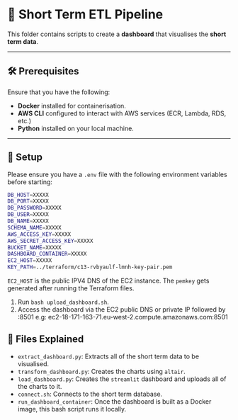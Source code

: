 # 🚀 Short Term ETL Pipeline

This folder contains scripts to create a **dashboard** that visualises the **short term data**.

---

## 🛠️ Prerequisites

Ensure that you have the following:
- **Docker** installed for containerisation.
- **AWS CLI** configured to interact with AWS services (ECR, Lambda, RDS, etc.)
- **Python** installed on your local machine. 
---

## 📂 Setup

Please ensure you have a `.env` file with the following environment variables before starting:

```bash
DB_HOST=XXXXX
DB_PORT=XXXXX
DB_PASSWORD=XXXXX
DB_USER=XXXXX
DB_NAME=XXXXX
SCHEMA_NAME=XXXXX
AWS_ACCESS_KEY=XXXXX
AWS_SECRET_ACCESS_KEY=XXXXX
BUCKET_NAME=XXXXX
DASHBOARD_CONTAINER=XXXXX
EC2_HOST=XXXXX
KEY_PATH=../terraform/c13-rvbyaulf-lmnh-key-pair.pem
```
`EC2_HOST` is the public IPV4 DNS of the EC2 instance.
The `pemkey` gets generated after running the Terraform files.

1. Run `bash upload_dashboard.sh`.
2. Access the dashboard via the EC2 public DNS or private IP followed by :8501 e.g:
ec2-18-171-163-71.eu-west-2.compute.amazonaws.com:8501


## 📄 Files Explained
- `extract_dashboard.py`: Extracts all of the short term data to be visualised.
- `transform_dashboard.py`: Creates the charts using `altair`.
- `load_dashboard.py`: Creates the `streamlit` dashboard and uploads all of the charts to it.
- `connect.sh`: Connects to the short term database.
- `run_dashboard_container`: Once the dashboard is built as a Docker image, this bash script runs it locally.


